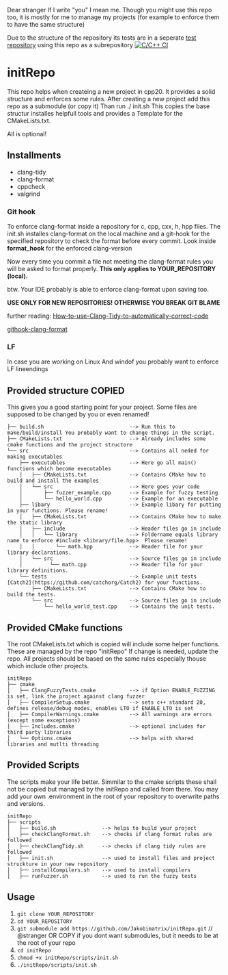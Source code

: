 Dear stranger 
If I write "you" I mean me. Though you might use this repo too, it is mostly for me to manage my projects (for example to enforce them to have the same structure)

Due to the structure of the repository its tests are in a seperate [test repository](https://github.com/Jakobimatrix/initRepoTest) using this repo as a subrepository
[![C/C++ CI](https://github.com/Jakobimatrix/initRepoTest/actions/workflows/ubuntu_build_test.yml/badge.svg)](https://github.com/Jakobimatrix/initRepoTest/actions/workflows/ubuntu_build_test.yml)

# initRepo 

This repo helps when createing a new project in cpp20. It provides a solid structure and enforces some rules.
After creating a new  project add this repo as a submodule (or copy it)
Than run ./ init.sh This copies the base structur installes helpfull tools and provides a Template for the CMakeLists.txt.

All is optional!

## Installments
- clang-tidy
- clang-format
- cppcheck
- valgrind

### Git hook
To enforce clang-format inside a repository for c, cpp, cxx, h, hpp files.
The init.sh installes clang-format on the local machine and a git-hook for the specified repository to check the format before every commit.
Look inside **format_hook** for the enforced clang-version

Now every time you commit a file not meeting the clang-format rules you will be asked to format properly.
**This only applies to YOUR_REPOSITORY (local).**

btw. Your IDE probably is able to enforce clang-format upon saving too.

**USE ONLY FOR NEW REPOSITORIES! OTHERWISE YOU BREAK GIT BLAME**

further reading:
[How-to-use-Clang-Tidy-to-automatically-correct-code](https://github.com/KratosMultiphysics/Kratos/wiki/How-to-use-Clang-Tidy-to-automatically-correct-code)

[githook-clang-format](https://github.com/andrewseidl/githook-clang-format)

### LF
In case you are working on Linux And windof you probably want to enforce LF lineendings

## Provided structure COPIED
This gives you a good starting point for your project. Some files are supposed to be changed by you or even renamed!

```
├── build.sh                            --> Run this to make/build/install You probably want to change things in the script.  
├── CMakeLists.txt                      --> Already includes some cmake functions and the project structore   
└── src                                 --> Contains all neded for making executables  
    ├── executables                     --> Here go all main() functions which become executables  
    │   ├── CMakeLists.txt              --> Contains CMake how to build and install the examples  
    │   └── src                         --> Here goes your code  
    │       ├── fuzzer_example.cpp      --> Example for fuzzy testing  
    │       └── hello_world.cpp         --> Example for an executable
    ├── libary                          --> Example libary for putting in your functions. Please rename!  
    │   ├── CMakeLists.txt              --> Contains CMake how to make the static library  
    │   ├── include                     --> Header files go in include  
    │   │   └── library                 --> Foldername equals library name to enforce #include <library/file.hpp>  Please rename!  
    │   │       └── math.hpp            --> Header file for your library declarations.  
    │   └── src                         --> Source files go in include  
    │         └── math.cpp              --> Header file for your library definitions.  
    └── tests                           --> Example unit tests [Catch2](https://github.com/catchorg/Catch2) for your functions.  
        ├── CMakeLists.txt              --> Contains CMake how to build the tests.  
        └── src                         --> Source files go in include  
            └── hello_world_test.cpp    --> Contains the unit tests.  
```

## Provided CMake functions 
The root CMakeLists.txt which is copied will include some helper functions. These are managed by the repo "initRepo"
If change is needed, update the repo. All projects should be based on the same rules especially thouse which include other projects.
```
initRepo
├── cmake
│   ├── ClangFuzzyTests.cmake           --> if Option ENABLE_FUZZING is set, link the project against clang fuzzer
│   ├── CompilerSetup.cmake             --> sets c++ standard 20, defines release/debug modes, enables LTO if ENABLE_LTO is set
│   ├── CompilerWarnings.cmake          --> All warnings are errors (except some exceptions)
│   ├── Includes.cmake                  --> optional includes for third party libraries
│   └── Options.cmake                   --> helps with shared libraries and mutlti threading
```

## Provided Scripts
The scripts make your life better. Simmilar to the cmake scripts these shall not be copied but managed by the initRepo and called from there.
You may add your own .environment in the root of your repository to overwrite paths and versions.
```
initRepo
├── scripts
│   ├── build.sh               --> helps to build your project
│   ├── checkClangFormat.sh    --> checks if clang format rules are followed
│   ├── checkClangTidy.sh      --> checks if clang tidy rules are followed
│   ├── init.sh                --> used to install files and project struckture in your new repository
│   ├── installCompilers.sh    --> used to install compilers
│   ├── runFuzzer.sh           --> used to run the fuzzy tests

```

## Usage
1. `git clone YOUR_REPOSITORY`
2. `cd YOUR_REPOSITORY`
3. `git submodule add https://github.com/Jakobimatrix/initRepo.git`  // @stranger OR COPY if you dont want submodules, but it needs to be at the root of your repo
4. `cd initRepo`
4. `chmod +x initRepo/scripts/init.sh`
5. `./initRepo/scripts/init.sh`

   
